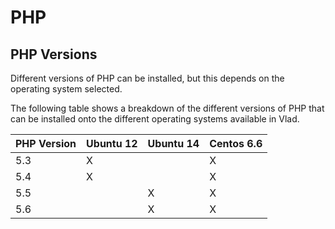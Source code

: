 <h1>PHP</h1>

## PHP Versions

Different versions of PHP can be installed, but this depends on the operating system selected.

The following table shows a breakdown of the different versions of PHP that can be installed onto the different operating systems available in Vlad. 

PHP Version | Ubuntu 12 | Ubuntu 14| Centos 6.6
------------ | ------------- | ---------------- | ----------
5.3|X||X
5.4|X||X
5.5||X|X
5.6||X|X

